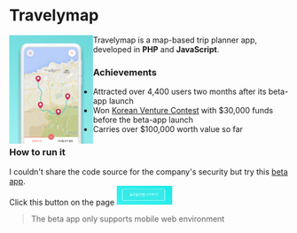 # Travelymap

<img align=left width=30% src="https://github.com/parkyo/Travelymap/blob/master/main.png"/>
Travelymap is a map-based trip planner app, developed in <strong>PHP</strong> and <strong>JavaScript</strong>.

### Achievements
- Attracted over 4,400 users two months after its beta-app launch
- Won <a href="https://www.tourventure.or.kr/biz/main/view">Korean Venture Contest</a> with $30,000 funds before the beta-app launch
- Carries over $100,000 worth value so far
 
### How to run it
I couldn't share the code source for the company's security but try this <a href="https://www.travelymap.com/">beta app</a>. <br>
Click this button on the page
<img width=20% src="https://github.com/parkyo/Travelymap/blob/master/start_button.png"/>
<blockquote> The beta app only supports mobile web environment</blockquote>
